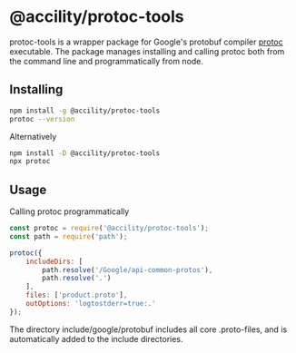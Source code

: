 # @accility/protoc-tools

protoc-tools is a wrapper package for Google's protobuf compiler [protoc](https://github.com/protocolbuffers/protobuf/releases) executable. The package manages installing and calling protoc both from the command line and programmatically from node.

## Installing

```bash
npm install -g @accility/protoc-tools
protoc --version
```

Alternatively

```bash
npm install -D @accility/protoc-tools
npx protoc
```

## Usage

Calling protoc programmatically

```javascript
const protoc = require('@accility/protoc-tools');
const path = require('path');

protoc({
    includeDirs: [
        path.resolve('/Google/api-common-protos'),
        path.resolve('.')
    ],
    files: ['product.proto'],
    outOptions: 'logtostderr=true:.'
});

```

The directory include/google/protobuf includes all core .proto-files, and is automatically added to the include directories.